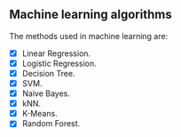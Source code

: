 ## Machine learning algorithms
The methods used in machine learning are:
- [x] Linear Regression.
- [x] Logistic Regression.
- [x] Decision Tree.
- [x] SVM.
- [x] Naive Bayes.
- [x] kNN.
- [x] K-Means.
- [x] Random Forest.
